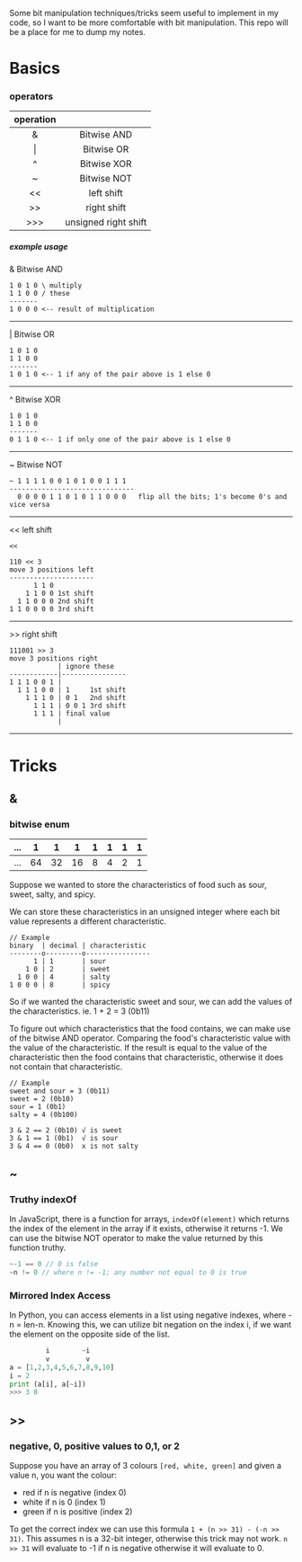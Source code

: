 Some bit manipulation techniques/tricks seem useful to implement in my code, so I want to be more comfortable with bit manipulation. This repo will be a place for me to dump my notes.

# Basics

### operators

| operation                       ||
| :----------------------: | :---: |
| &         | Bitwise AND          | 
| \|        | Bitwise OR           | 
| ^         | Bitwise XOR          | 
| ~         | Bitwise NOT          | 
| <<        | left shift           | 
| >>        | right shift          |
| >>>       | unsigned right shift |

##### example usage

& Bitwise AND
```
1 0 1 0 \ multiply 
1 1 0 0 / these
-------
1 0 0 0 <-- result of multiplication
```

---

| Bitwise OR
```
1 0 1 0
1 1 0 0
-------
1 0 1 0 <-- 1 if any of the pair above is 1 else 0
```

---

^ Bitwise XOR
```
1 0 1 0
1 1 0 0
-------
0 1 1 0 <-- 1 if only one of the pair above is 1 else 0
```

---

~ Bitwise NOT
```
~ 1 1 1 1 0 0 1 0 1 0 0 1 1 1
------------------------------- 
  0 0 0 0 1 1 0 1 0 1 1 0 0 0   flip all the bits; 1's become 0's and vice versa
```

---

\<\< left shift
```
<<

110 << 3
move 3 positions left
---------------------
      1 1 0
    1 1 0 0 1st shift
  1 1 0 0 0 2nd shift
1 1 0 0 0 0 3rd shift
```

---

\>\> right shift
```
111001 >> 3
move 3 positions right
            | ignore these
------------|----------------
1 1 1 0 0 1 |
  1 1 1 0 0 | 1     1st shift
    1 1 1 0 | 0 1   2nd shift
      1 1 1 | 0 0 1 3rd shift
      1 1 1 | final value
            |
```

---













# Tricks

## &
### bitwise enum
| ... | 1   | 1   | 1   | 1   | 1   | 1   | 1   |
| --- | --- | --- | --- | --- | --- | --- | --- |
| ... | 64  | 32  | 16  | 8   | 4   | 2   | 1   |

Suppose we wanted to store the characteristics of food such as sour, sweet, salty, and spicy.

We can store these characteristics in an unsigned integer where each bit value represents a different characteristic.

```
// Example
binary  | decimal | characteristic
--------o---------o----------------
      1 | 1       | sour
    1 0 | 2       | sweet
  1 0 0 | 4       | salty
1 0 0 0 | 8       | spicy
```

So if we wanted the characteristic sweet and sour, we can add the values of the characteristics. ie. 1 + 2 = 3 (0b11)

To figure out which characteristics that the food contains, we can make use of the bitwise AND operator. Comparing the food's characteristic value with the value of the characteristic. If the result is equal to the value of the characteristic then the food contains that characteristic, otherwise it does not contain that characteristic.

```
// Example
sweet and sour = 3 (0b11)
sweet = 2 (0b10)
sour = 1 (0b1)
salty = 4 (0b100)

3 & 2 == 2 (0b10) √ is sweet
3 & 1 == 1 (0b1)  √ is sour
3 & 4 == 0 (0b0)  x is not salty
```

## ~

### Truthy indexOf
In JavaScript, there is a function for arrays, `indexOf(element)` which returns the index of the element in the array if it exists, otherwise it returns -1. We can use the bitwise NOT operator to make the value returned by this function truthy.

```js
~-1 == 0 // 0 is false
~n != 0 // where n != -1; any number not equal to 0 is true
```

### Mirrored Index Access
In Python, you can access elements in a list using negative indexes, where -n = len-n. Knowing this, we can utilize bit negation on the index i, if we want the element on the opposite side of the list.

```python
         i        ~i
         v         v
a = [1,2,3,4,5,6,7,8,9,10]
i = 2
print (a[i], a[~i])
>>> 3 8
```

## >>

### negative, 0, positive values to 0,1, or 2
Suppose you have an array of 3 colours `[red, white, green]` and given a value n, you want the colour:

* red if n is negative (index 0)
* white if n is 0 (index 1)
* green if n is positive (index 2)

To get the correct index we can use this formula `1 + (n >> 31) - (-n >> 31)`. This assumes n is a 32-bit integer, otherwise this trick may not work. `n >> 31` will evaluate to -1 if n is negative otherwise it will evaluate to 0.

